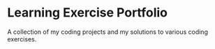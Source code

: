 # Learning Exercise Portfolio

A collection of my coding projects and my solutions to various coding exercises.
